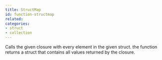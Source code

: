 ```yaml
---
title: StructMap
id: function-structmap
related:
categories:
- struct
- collection
---
```


Calls the given closure with every element in the given struct.
the function returns a struct that contains all values returned by the closure.
